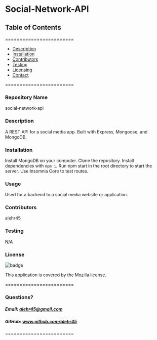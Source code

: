 
# Social-Network-API


## **Table of Contents**
========================
* [Description](#description)
* [Installation](#installation)
* [Contributors](#contributors)
* [Testing](#Testing)
* [Licensing](#Licenses)
* [Contact](#questions)

========================

### **Repository Name**  
social-network-api

### **Description**  
A REST API for a social media app. Built with Express, Mongoose, and MongoDB.

### **Installation**  
Install MongoDB on your computer. Clone the repository. Install dependencies with `npm i`. Run npm start in the root directory to start the server. Use Insomnia Core to test routes.

### **Usage**  
Used for a backend to a social media website or application.

### **Contributors**  
alehr45

### **Testing**  
N/A

### **License**  
![badge](https://img.shields.io/badge/license-Mozilla-brightgreen)  

This application is covered by the Mozilla license. 

========================

### Questions?
##### Email: alehr45@gmail.com
##### GitHub: www.github.com/alehr45  

========================
